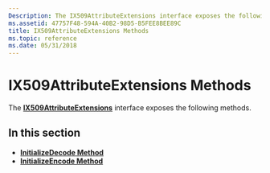 ```yaml
---
Description: The IX509AttributeExtensions interface exposes the following methods.
ms.assetid: 47757F48-594A-40B2-98D5-B5FEE8BEE89C
title: IX509AttributeExtensions Methods
ms.topic: reference
ms.date: 05/31/2018
---
```


# IX509AttributeExtensions Methods

The [**IX509AttributeExtensions**](/windows/desktop/api/CertEnroll/nn-certenroll-ix509attributeextensions) interface exposes the following methods.

## In this section

-   [**InitializeDecode Method**](/windows/desktop/api/CertEnroll/nf-certenroll-ix509attributeextensions-initializedecode)
-   [**InitializeEncode Method**](/windows/desktop/api/CertEnroll/nf-certenroll-ix509attributeextensions-initializeencode)

 

 



